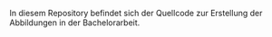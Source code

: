 In diesem Repository befindet sich der Quellcode zur Erstellung der Abbildungen in der Bachelorarbeit.
